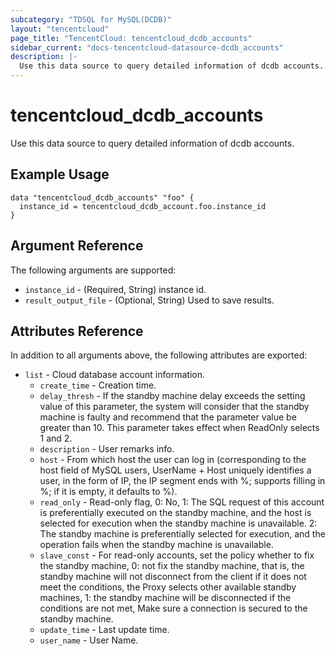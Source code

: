```yaml
---
subcategory: "TDSQL for MySQL(DCDB)"
layout: "tencentcloud"
page_title: "TencentCloud: tencentcloud_dcdb_accounts"
sidebar_current: "docs-tencentcloud-datasource-dcdb_accounts"
description: |-
  Use this data source to query detailed information of dcdb accounts.
---
```


# tencentcloud_dcdb_accounts

Use this data source to query detailed information of dcdb accounts.

## Example Usage

```hcl
data "tencentcloud_dcdb_accounts" "foo" {
  instance_id = tencentcloud_dcdb_account.foo.instance_id
}
```

## Argument Reference

The following arguments are supported:

* `instance_id` - (Required, String) instance id.
* `result_output_file` - (Optional, String) Used to save results.

## Attributes Reference

In addition to all arguments above, the following attributes are exported:

* `list` - Cloud database account information.
  * `create_time` - Creation time.
  * `delay_thresh` - If the standby machine delay exceeds the setting value of this parameter, the system will consider that the standby machine is faulty and recommend that the parameter value be greater than 10. This parameter takes effect when ReadOnly selects 1 and 2.
  * `description` - User remarks info.
  * `host` - From which host the user can log in (corresponding to the host field of MySQL users, UserName + Host uniquely identifies a user, in the form of IP, the IP segment ends with %; supports filling in %; if it is empty, it defaults to %).
  * `read_only` - Read-only flag, 0: No, 1: The SQL request of this account is preferentially executed on the standby machine, and the host is selected for execution when the standby machine is unavailable. 2: The standby machine is preferentially selected for execution, and the operation fails when the standby machine is unavailable.
  * `slave_const` - For read-only accounts, set the policy whether to fix the standby machine, 0: not fix the standby machine, that is, the standby machine will not disconnect from the client if it does not meet the conditions, the Proxy selects other available standby machines, 1: the standby machine will be disconnected if the conditions are not met, Make sure a connection is secured to the standby machine.
  * `update_time` - Last update time.
  * `user_name` - User Name.


